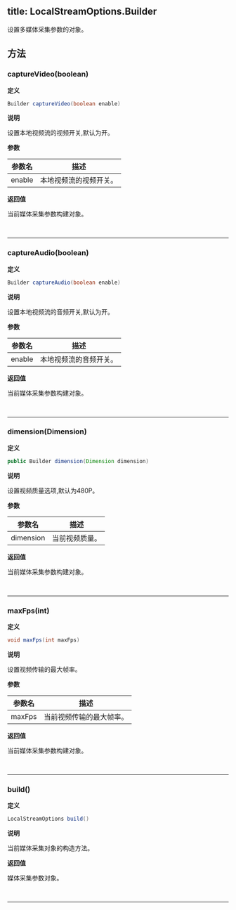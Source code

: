 title: LocalStreamOptions.Builder
-------------------------

设置多媒体采集参数的对象。

## 方法

### captureVideo(boolean)

**定义**   

```java
Builder captureVideo(boolean enable)
```

**说明**

设置本地视频流的视频开关,默认为开。

**参数**

| 参数名 | 描述 |
|---|---|
|enable|本地视频流的视频开关。|

**返回值**

当前媒体采集参数构建对象。

</br>

---

### captureAudio(boolean)

**定义**   

```java
Builder captureAudio(boolean enable)
```

**说明**

设置本地视频流的音频开关,默认为开。

**参数**

| 参数名 | 描述 |
|---|---|
|enable|本地视频流的音频开关。|

**返回值**

当前媒体采集参数构建对象。

</br>

---

### dimension(Dimension)

**定义**   

```java
public Builder dimension(Dimension dimension)
```

**说明**

设置视频质量选项,默认为480P。

**参数**

| 参数名 | 描述 |
|---|---|
|dimension|当前视频质量。|

**返回值**

当前媒体采集参数构建对象。

</br>

---

### maxFps(int)

**定义**   

```java
void maxFps(int maxFps)
```

**说明**

设置视频传输的最大帧率。

**参数**

| 参数名 | 描述 |
|---|---|
|maxFps|当前视频传输的最大帧率。|

**返回值**

当前媒体采集参数构建对象。

</br>

---

### build()

**定义**   

```java
LocalStreamOptions build()
```

**说明**

当前媒体采集对象的构造方法。

**返回值**

媒体采集参数对象。

</br>

---


